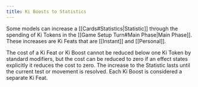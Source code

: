 ```yaml
---
title: Ki Boosts to Statistics
---
```

Some models can increase a [[Cards#Statistics|Statistic]] through the spending of Ki Tokens in the [[Game Setup Turn#Main Phase|Main Phase]]. These increases are Ki Feats that are [[Instant]] and [[Personal]].

The cost of a Ki Feat or Ki Boost cannot be reduced below one Ki Token by standard modifiers, but the cost can be reduced to zero if an effect states explicitly it reduces the cost to zero.
The increase to the Statistic lasts until the current test or movement is resolved.
Each Ki Boost is considered a separate Ki Feat.